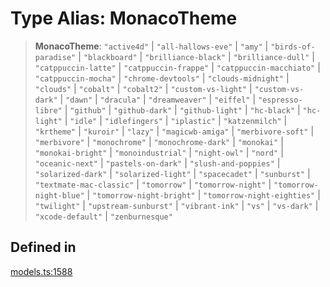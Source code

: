 # Type Alias: MonacoTheme

> **MonacoTheme**: `"active4d"` \| `"all-hallows-eve"` \| `"amy"` \| `"birds-of-paradise"` \| `"blackboard"` \| `"brilliance-black"` \| `"brilliance-dull"` \| `"catppuccin-latte"` \| `"catppuccin-frappe"` \| `"catppuccin-macchiato"` \| `"catppuccin-mocha"` \| `"chrome-devtools"` \| `"clouds-midnight"` \| `"clouds"` \| `"cobalt"` \| `"cobalt2"` \| `"custom-vs-light"` \| `"custom-vs-dark"` \| `"dawn"` \| `"dracula"` \| `"dreamweaver"` \| `"eiffel"` \| `"espresso-libre"` \| `"github"` \| `"github-dark"` \| `"github-light"` \| `"hc-black"` \| `"hc-light"` \| `"idle"` \| `"idlefingers"` \| `"iplastic"` \| `"katzenmilch"` \| `"krtheme"` \| `"kuroir"` \| `"lazy"` \| `"magicwb-amiga"` \| `"merbivore-soft"` \| `"merbivore"` \| `"monochrome"` \| `"monochrome-dark"` \| `"monokai"` \| `"monokai-bright"` \| `"monoindustrial"` \| `"night-owl"` \| `"nord"` \| `"oceanic-next"` \| `"pastels-on-dark"` \| `"slush-and-poppies"` \| `"solarized-dark"` \| `"solarized-light"` \| `"spacecadet"` \| `"sunburst"` \| `"textmate-mac-classic"` \| `"tomorrow"` \| `"tomorrow-night"` \| `"tomorrow-night-blue"` \| `"tomorrow-night-bright"` \| `"tomorrow-night-eighties"` \| `"twilight"` \| `"upstream-sunburst"` \| `"vibrant-ink"` \| `"vs"` \| `"vs-dark"` \| `"xcode-default"` \| `"zenburnesque"`

## Defined in

[models.ts:1588](https://github.com/live-codes/livecodes/blob/dd47937033b0f6a7246cbcc91dba5ba09e233513/src/sdk/models.ts#L1588)